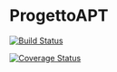 # ProgettoAPT

[![Build Status](https://travis-ci.org/laviniadd/progettoAPT.svg?branch=master)](https://travis-ci.org/laviniadd/progettoAPT)

[![Coverage Status](https://coveralls.io/repos/github/laviniadd/progettoAPT/badge.svg?branch=master)](https://coveralls.io/github/laviniadd/progettoAPT?branch=master)
